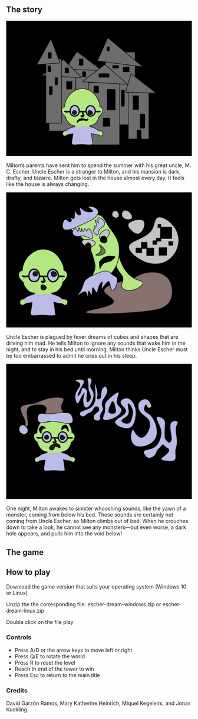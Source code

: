 ## The story

![Act 1](assets/images/act1.png)

Milton’s parents have sent him to spend the summer with his great uncle, M. C. Escher. Uncle Escher is a stranger to Milton, and his mansion is dark, drafty, and bizarre. Milton gets lost in the house almost every day. It feels like the house is always changing.

![Act 2](assets/images/act2.png)

Uncle Escher is plagued by fever dreams of cubes and shapes that are driving him mad. He tells Milton to ignore any sounds that wake him in the night, and to stay in his bed until morning. Milton thinks Uncle Escher must be too embarrassed to admit he cries out in his sleep.

![Act 3](assets/images/act3.png)

One night, Milton awakes to sinister whooshing sounds, like the yawn of a monster, coming from below his bed. These sounds are certainly not coming from Uncle Escher, so Milton climbs out of bed. When he crouches down to take a look, he cannot see any monsters––but even worse, a dark hole appears, and pulls him into the void below!

## The game

## How to play

Download the game version that suits your operating system (Windows 10 or Linux)

Unzip the the corresponding file: escher-dream-windows.zip or escher-dream-linux.zip

Double click on the file play

### Controls

- Press A/D or the arrow keys to move left or right
- Press Q/E to rotate the world
- Press R to reset the level
- Reach th end of the tower to win
- Press Esc to return to the main title

### Credits

David Garzón Ramos, Mary Katherine Heinrich, Miquel Kegeleirs, and Jonas Kuckling




